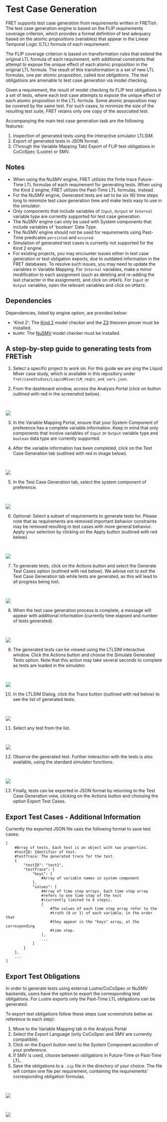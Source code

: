 # Test Case Generation

FRET supports test case generation from requirements written in FRETish. The test case generation engine is based on the FLIP requirements coverage criterion, which provides a formal definition of test adequacy based on the atomic propositions (variables) that appear in the Linear Temporal Logic (LTL) formula of each requirement.

The FLIP coverage criterion is based on transformation rules that extend the original LTL formula of each requirement, with additional constraints that attempt to expose the unique effect of each atomic proposition in the original LTL formula. The result of this transformation is a set of new LTL formulas, one per atomic proposition, called *test obligations*. The test obligations are amenable to test case generation via model checking.

Given a requirement, the result of model checking its FLIP test obligations is a set of tests, where each test case attempts to expose the unique effect of each atomic proposition in the LTL formula. Some atomic proposition may be covered by the same test. For such cases, to minimize the size of the resulting test suite, FRET retains only one copy of the associated test.

Accompanying the main test case generation task are the following features:

1. Inspection of generated tests using the interactive simulator LTLSIM.
2. Export of generated tests in JSON format.
3. (Through the Variable Mapping Tab) Export of FLIP test obligations in CoCoSpec (Lustre) or SMV.

## Notes

- When using the NuSMV engine, FRET utilizes the finite trace Future-Time LTL formulas of each requirement for generating tests. When using the Kind 2 engine, FRET utilizes the Past-Time LTL formulas, instead.
- For the NuSMV engine, Generated tests are set to be six (6) time steps long to minimize test case generation time and make tests easy to use in the simulator.
- Only components that include variables of `Input`, `Output` or `Internal` variable type are currently supported for test case generation.
- The NuSMV engine can only be used with System components that include variables of 'boolean' Data Type.
- The NuSMV engine should not be used for requirements using Past-Time predicates `persisted` and `occured`.
- Simulation of generated test cases is currently not supported for the Kind 2 engine.
- For existing projects, you may encounter issues either in test case generation or test obligation exports, due to outdated information in the FRET databases. To resolve such issues, you may need to update the  variables in Variable Mapping. For `Internal` variables, make a minor modification to each assignment (such as deleting and re-adding the last character in the assignment), and click on `UPDATE`. For `Input` or `Output` variables, open the relevant variables and click on `UPDATE`.

## Dependencies

Dependencies, listed by engine option, are provided below:

- 'Kind 2': The [Kind 2](https://kind2-mc.github.io/kind2/)  model checker and the [Z3](https://github.com/Z3Prover/z3)  theorem prover must be installed.
- `NuSMV`: The [NuSMV](https://nusmv.fbk.eu/) model checker must be installed.

## A step-by-step guide to generating tests from FRETish

1. Select a specific project to work on. For this guide we are sing the Liquid Mixer case study, which is available in this repository under `fret/caseStudies/LiquidMixer/LM_reqts_and_vars.json`.

2. From the dashboard window, access the Analysis Portal (click on button outlined with red in the screenshot below).

&nbsp;&nbsp;&nbsp;&nbsp;

<img src="../screen_shots/TestCaseGen_AnalysisTab.png">

3. In the Variable Mapping Portal, ensure that your System Component of preference has a complete variable information. Keep in mind that only components that involve variables of `Input` or `Output` variable type and `boolean` data type are currently supported.

4. After the variable information has been completed, click on the Test Case Generation tab (outlined with red in image below).

&nbsp;&nbsp;&nbsp;&nbsp;

<img src="../screen_shots/TestCaseGen_VarMapComplete.png">


5. In the Test Case Generation tab, select the system component of preference.

&nbsp;&nbsp;&nbsp;&nbsp;

<img src="../screen_shots/TestCaseGen_SelectComponent.png">

6. Optional: Select a subset of requirements to generate tests for. Please note that as requirements are removed important behavior constraints may be removed resulting in test cases with more general behavior. Apply your selection by clicking on the Apply button (outlined with red below).

&nbsp;&nbsp;&nbsp;&nbsp;

<img src="../screen_shots/TestCaseGen_SelectReqs.png">

7. To generate tests, click on the Actions button and select the Generate Test Cases option (outlined with red below). We advise not to exit the Test Case Generation tab while tests are generated, as this will lead to all progress being lost.

&nbsp;&nbsp;&nbsp;&nbsp;

<img src="../screen_shots/TestCaseGen_GenTests.png">

8. When the test case generation process is complete, a message will appear with additional information (currently time elapsed and number of tests generated).

&nbsp;&nbsp;&nbsp;&nbsp;

<img src="../screen_shots/TestCaseGen_Success.png">

9. The generated tests can be viewed using the LTLSIM interactive window. Click the Actions button and choose the Simulate Generated Tests option. Note that this action may take several seconds to complete as tests are loaded in the simulator.

&nbsp;&nbsp;&nbsp;&nbsp;

<img src="../screen_shots/TestCaseGen_Simulate.png">

10. In the LTLSIM Dialog, click the Trace button (outlined with red below) to see the list of generated tests.

&nbsp;&nbsp;&nbsp;&nbsp;

<img src="../screen_shots/TestCaseGen_LTLSIM_Trace.png">

11. Select any test from the list.

&nbsp;&nbsp;&nbsp;&nbsp;

<img src="../screen_shots/TestCaseGen_LTLSIM_SelectTrace.png">

12. Observe the generated test. Further interaction with the tests is also available, using the standard simulator functions.

&nbsp;&nbsp;&nbsp;&nbsp;

<img src="../screen_shots/TestCaseGen_LTLSIM_ObserveTrace.png">

13. Finally, tests can be exported in JSON format by returning to the Test Case Generation view, clicking on the Actions button and choosing the option Export Test Cases.


## Export Test Cases - Additional Information

Currently the exported JSON file uses the following format to save test cases:

```
[
    #Array of tests. Each test is an object with two properties.
    #testID: Identifier of test.
    #testTrace: The generated trace for the test.
    {
        "testID": "test1",
        "testTrace": {
            "keys": [
                #Array of variable names in system component                
            ],
            "values": [
                #Array of time step arrays. Each time step array 
                #refers to one time step of the test 
                #(currently limited to 6 steps).                
                [
                    #The values of each time step array refer to the
                    #truth (0 or 1) of each variable, in the order that
                    #they appear in the "keys" array, at the corresponding
                    #time step.
                ],
                ...
            ]
        }
    },
    ...
]
```

## Export Test Obligations

In order to generate tests using external Lustre/CoCoSpec or NuSMV backends, users have the option to export the corresponding test obligations. For Lustre exports only the Past-Time LTL obligations can be generated.

To export test obligations follow these steps (use screenshots below as reference to each step):

1. Move to the Variable Mapping tab in the Analysis Portal
2. Select the Export Language (only CoCoSpec and SMV are currently compatible).
3. Click on the Export button next to the System Component accordion of your preference.
4. If SMV is used, choose between obligations in Future-Time or Past-Time LTL.
5. Save the obligations to a `.zip` file in the directory of your choice. The file will contain one file per requirement, containing the requirements' corresponding obligation formulas.

&nbsp;&nbsp;&nbsp;&nbsp;

<img src="../screen_shots/TestCaseGen_ExportTestObligations.png">

&nbsp;&nbsp;&nbsp;&nbsp;

<img src="../screen_shots/TestCaseGen_ExportTestObligation_Options.png">